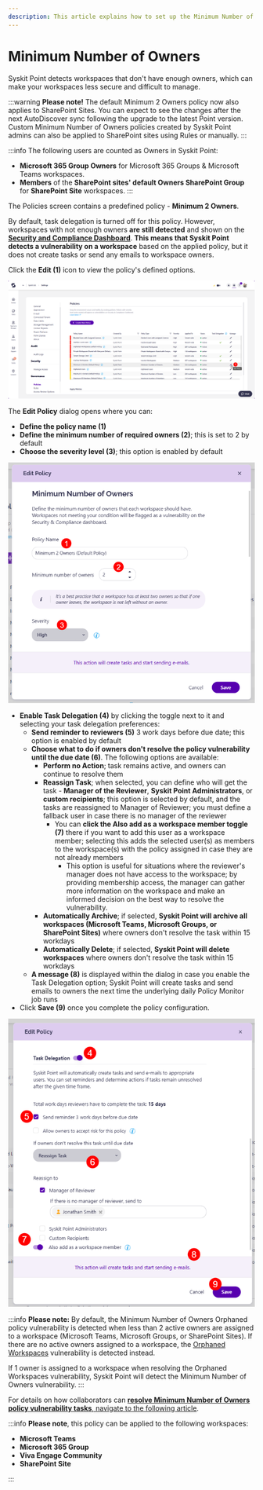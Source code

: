 ```yaml
---
description: This article explains how to set up the Minimum Number of Owners policy in Syskit Point.
---
```


# Minimum Number of Owners

Syskit Point detects workspaces that don't have enough owners, which can make your workspaces less secure and difficult to manage.

:::warning
**Please note!** 
The default Minimum 2 Owners policy now also applies to SharePoint Sites. 
You can expect to see the changes after the next AutoDiscover sync following the upgrade to the latest Point version.
Custom Minimum Number of Owners policies created by Syskit Point admins can also be applied to SharePoint sites using Rules or manually.
:::

:::info
The following users are counted as Owners in Syskit Point:
* **Microsoft 365 Group Owners** for Microsoft 365 Groups & Microsoft Teams workspaces.
* **Members** of the **SharePoint sites' default Owners SharePoint Group** for **SharePoint Site** workspaces.
:::
 
The Policies screen contains a predefined policy - **Minimum 2 Owners**. 

By default, task delegation is turned off for this policy. However, workspaces with not enough owners **are still detected** and shown on the [**Security and Compliance Dashboard**](../security-compliance-checks/workspaces-not-enough-owners.md). **This means that Syskit Point detects a vulnerability on a workspace** based on the applied policy, but it does not create tasks or send any emails to workspace owners. 

Click the **Edit (1)** icon to view the policy's defined options.

![Minimum Number of Owners - Edit Policy](../../../static/img/set-up-automated-workflows-min-owners-edit.png)

The **Edit Policy** dialog opens where you can:

* **Define the policy name (1)**
* **Define the minimum number of required owners (2)**; this is set to 2 by default
* **Choose the severity level (3)**; this option is enabled by default

![Edit Policy Dialog](../../../static/img/set-up-automated-workflows-min-owners-dialog.png)

* **Enable Task Delegation (4)** by clicking the toggle next to it and selecting your task delegation preferences:  
  * **Send reminder to reviewers (5)** 3 work days before due date; this option is enabled by default  
  * **Choose what to do if owners don't resolve the policy vulnerability until the due date (6)**. The following options are available:   
    * **Perform no Action**; task remains active, and owners can continue to resolve them
    * **Reassign Task**; when selected, you can define who will get the task - **Manager of the Reviewer**, **Syskit Point Administrators**, or **custom recipients**; this option is selected by default, and the tasks are reassigned to Manager of Reviewer; you must define a fallback user in case there is no manager of the reviewer   
      * You can **click the Also add as a workspace member toggle (7)** there if you want to add this user as a workspace member; selecting this adds the selected user(s) as members to the workspace(s) with the policy assigned in case they are not already members
        * This option is useful for situations where the reviewer's manager does not have access to the workspace; by providing membership access, the manager can gather more information on the workspace and make an informed decision on the best way to resolve the vulnerability. 
    * **Automatically Archive**; if selected, **Syskit Point will archive all workspaces (Microsoft Teams, Microsoft Groups, or SharePoint Sites)** where owners don't resolve the task within 15 workdays
    * **Automatically Delete**; if selected, **Syskit Point will delete workspaces** where owners don't resolve the task within 15 workdays
  * **A message (8)** is displayed within the dialog in case you enable the Task Delegation option; Syskit Point will create tasks and send emails to owners the next time the underlying daily Policy Monitor job runs
* Click **Save (9)** once you complete the policy configuration.

![Edit Policy Dialog - Task Delegation](../../../static/img/set-up-automated-workflows-min-owners-dialog-task-delegation.png)

:::info
**Please note:** By default, the Minimum Number of Owners Orphaned policy vulnerability is detected when less than 2 active owners are assigned to a workspace (Microsoft Teams, Microsoft Groups, or SharePoint Sites). If there are no active owners assigned to a workspace, the [Orphaned Workspaces](orphaned-resources-admin.md) vulnerability is detected instead.

If 1 owner is assigned to a workspace when resolving the Orphaned Workspaces vulnerability, Syskit Point will detect the Minimum Number of Owners vulnerability.
:::

For details on how collaborators can [**resolve Minimum Number of Owners policy vulnerability tasks**, navigate to the following article](../../point-collaborators/resolve-governance-tasks/minimum-number-of-owners.md).

:::info
**Please note**, this policy can be applied to the following workspaces:
* **Microsoft Teams**
* **Microsoft 365 Group**
* **Viva Engage Community**
* **SharePoint Site**

:::